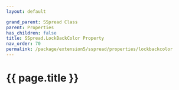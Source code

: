 ```yaml
---
layout: default

grand_parent: SSpread Class
parent: Properties
has_children: false
title: SSpread.LockBackColor Property
nav_order: 70
permalink: /package/extension5/sspread/properties/lockbackcolor
---
```

# {{ page.title }}